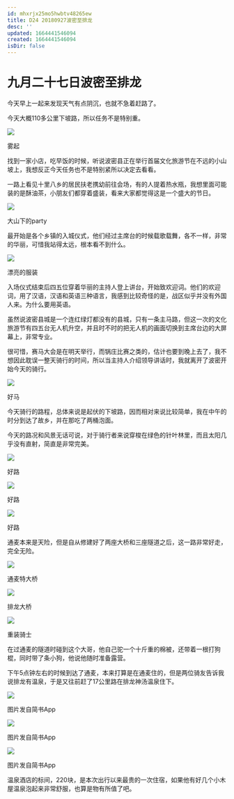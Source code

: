 ```yaml
---
id: mhxrjx25mo5hwbtv48265ew
title: D24 20180927波密至排龙
desc: ''
updated: 1664441546094
created: 1664441546094
isDir: false
---
```

# 九月二十七日波密至排龙

今天早上一起来发现天气有点阴沉，也就不急着赶路了。

今天大概110多公里下坡路，所以任务不是特别重。

![](https://ridemypic.oss-cn-chengdu.aliyuncs.com/rideimg/2616645-1e98d1f13fb6528a.jpg)  

雾起

  

找到一家小店，吃早饭的时候，听说波密县正在举行首届文化旅游节在不远的小山坡上，我想反正今天任务也不是特别紧所以决定去看看。

一路上看见十里八乡的居民扶老携幼前往会场，有的人提着热水瓶，我想里面可能装的是酥油茶，小朋友们都穿着盛装，看来大家都觉得这是一个盛大的节日。

![](https://ridemypic.oss-cn-chengdu.aliyuncs.com/rideimg/2616645-8dc041e79b66e5bf.jpg)  

大山下的party

  

最开始是各个乡镇的入城仪式，他们经过主席台的时候载歌载舞，各不一样，非常的华丽，可惜我站得太远，根本看不到什么。

![](https://ridemypic.oss-cn-chengdu.aliyuncs.com/rideimg/2616645-bd893d9d6290ec6a.jpg)  

漂亮的服装

  

入场仪式结束后四五位穿着华丽的主持人登上讲台，开始致欢迎词。他们的欢迎词，用了汉语，汉语和英语三种语言，我感到比较奇怪的是，战区似乎并没有外国人来。为什么要用英语。

虽然说波密县城是一个连红绿灯都没有的县城，只有一条主马路，但这一次的文化旅游节有四五台无人机升空，并且时不时的把无人机的画面切换到主席台边的大屏幕上，非常专业。

很可惜，赛马大会是在明天举行，而锅庄比赛之类的，估计也要到晚上去了，我不想因此耽误一整天骑行的时间，所以当主持人介绍领导讲话时，我就离开了波密开始今天的骑行。

![](https://ridemypic.oss-cn-chengdu.aliyuncs.com/rideimg/2616645-e9a9b3790acb1716.jpg)  

好马

  

今天骑行的路程，总体来说是起伏的下坡路，因而相对来说比较简单，我在中午的时分到达了故乡，并在那吃了两桶泡面。

今天的路况和风景无话可说，对于骑行者来说穿梭在绿色的针叶林里，而且太阳几乎没有直射，简直是非常完美。

![](https://ridemypic.oss-cn-chengdu.aliyuncs.com/rideimg/2616645-8f17d0b8d8dd5ded.jpg)  

好路

![](https://ridemypic.oss-cn-chengdu.aliyuncs.com/rideimg/2616645-d029d70d44cfc681.jpg)  

好路

![](https://ridemypic.oss-cn-chengdu.aliyuncs.com/rideimg/2616645-4eeba8c6f4191fad.jpg)  

好路

通麦本来是天险，但是自从修建好了两座大桥和三座隧道之后，这一路非常好走，完全无险。

![](https://ridemypic.oss-cn-chengdu.aliyuncs.com/rideimg/2616645-6f3d4ade2291f1c6.jpg)  

通麦特大桥

![](https://ridemypic.oss-cn-chengdu.aliyuncs.com/rideimg/2616645-83363397e1e8fd39.jpg)  

排龙大桥

![](https://ridemypic.oss-cn-chengdu.aliyuncs.com/rideimg/2616645-33405c5605d9c6f9.jpg)  

重装骑士

在过通麦的隧道时碰到这个大哥，他自己驼一个十斤重的棉被，还带着一根打狗棍，同时带了条小狗，他说他随时准备露营。

下午5点钟左右的时候到达了通麦，本来打算是在通麦住的，但是两位骑友告诉我说排龙有温泉，于是又往前赶了17公里路在排龙神汤温泉住下。

![](https://ridemypic.oss-cn-chengdu.aliyuncs.com/rideimg/2616645-75169f5ab045c0e7.jpg)  

图片发自简书App

![](https://ridemypic.oss-cn-chengdu.aliyuncs.com/rideimg/2616645-c791c80f4cea11d8.jpg)  

图片发自简书App

![](https://ridemypic.oss-cn-chengdu.aliyuncs.com/rideimg/2616645-bfd49eb83e736329.jpg)  

图片发自简书App

  

温泉酒店的标间，220块，是本次出行以来最贵的一次住宿，如果他有好几个小木屋温泉泡起来非常舒服，也算是物有所值了吧。

